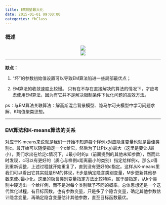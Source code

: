 ```yaml
---
title: EM期望最大化
date: 2015-01-01 09:00:00
categories: fbClass
---
```


### 概述

<center><img src="{{ site.baseurl }}/images/pdBase/class_em1.png"></center>

<center><img src="{{ site.baseurl }}/images/pdBase/class_em2.png"></center>

--- 

<strong>缺点： </strong>

1. “坏”的参数初始值设置可以导致EM算法陷进一些局部最优点； 

2. EM算法的收敛速度比较慢。 只有在不存在直接解决的算法的情况下，才应考虑使用EM算法，因为有它并不是解决限制条件下优化问题的高效方法。

ps：与EM算法关联算法：解高斯混合背景模型、隐马尔可夫模型中学习问题求解、K均值聚类思想。

---

### EM算法和K-means算法的关系

   对应于K-means来说就是我们一开始不知道每个样例x对应隐含变量也就是最佳类别c。最开始可以随便指定一个c给它，然后为了让P(x,y)最大（这里是要让J最小），我们求出在给定c情况下，J最小时的μ（前面提到的其他未知参数），然而此时发现，c可以有更好的（质心与样例x距离最小的类别）指定给样例x，那么c得到重新调整，上述过程就开始重复了，直到没有更好的c指定。这样从K-means里我们可以看出它其实就是EM的体现，E步是确定隐含类别变量，M步更新其他参数来使J最小化。这里的隐含类别变量指定方法比较特殊，属于硬指定，从k个类别中硬选出一个给样例，而不是对每个类别赋予不同的概率。总体思想还是一个迭代优化过程，有目标函数，也有参数变量，只是多了个隐含变量，确定其他参数估计隐含变量，再确定隐含变量估计其他参数，直至目标函数最优。

